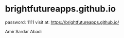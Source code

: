 # brightfutureapps.github.io
password: 1111
visit at:  https://brightfutureapps.github.io/


Amir Sardar Abadi
